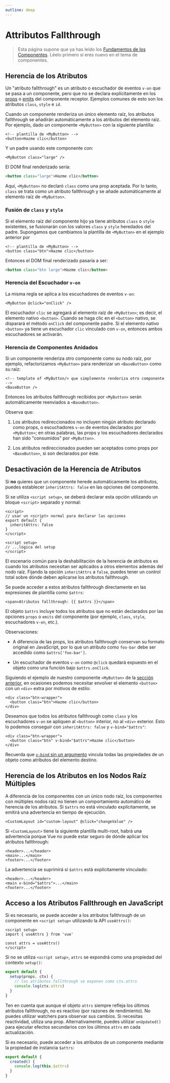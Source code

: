```yaml
---
outline: deep
---
```


# Attributos Fallthrough

> Esta página supone que ya has leído los [Fundamentos de los Componentes](/guide/essentials/component-basics). Léelo primero si eres nuevo en el tema de componentes.

## Herencia de los Atributos

Un "atributo fallthrough" es un atributo o escuchador de eventos `v-on` que se pasa a un componente, pero que no se declara explícitamente en los [props](./props) o [emits](./events.html#declarando-eventos-emitidos) del componente receptor. Ejemplos comunes de esto son los atributos `class`, `style` e `id`.

Cuando un componente renderiza un único elemento raíz, los atributos fallthrough se añadirán automáticamente a los atributos del elemento raíz. Por ejemplo, dado un componente `<MyButton>` con la siguiente plantilla:

```vue-html
<!-- plantilla de <MyButton> -->
<button>Hazme clic</button>
```

Y un padre usando este componente con:

```vue-html
<MyButton class="large" />
```

El DOM final renderizado sería:

```html
<button class="large">Hazme clic</button>
```

Aquí, `<MyButton>` no declaró `class` como una prop aceptada. Por lo tanto, `class` se trata como un atributo fallthrough y se añade automáticamente al elemento raíz de `<MyButton>`.

### Fusión de `class` y `style`

Si el elemento raíz del componente hijo ya tiene atributos `class` o `style` existentes, se fusionarán con los valores `class` y `style` heredados del padre. Supongamos que cambiamos la plantilla de `<MyButton>` en el ejemplo anterior por

```vue-html
<!-- plantilla de <MyButton> -->
<button class="btn">Hazme clic</button>
```

Entonces el DOM final renderizado pasaría a ser:

```html
<button class="btn large">Hazme clic</button>
```

### Herencia del Escuchador `v-on`

La misma regla se aplica a los escuchadores de eventos `v-on`:

```vue-html
<MyButton @click="onClick" />
```

El escuchador `clic` se agregará al elemento raíz de `<MyButton>`; es decir, el elemento nativo `<button>`. Cuando se haga clic en el `<button>` nativo, se disparará el método `onClick` del componente padre. Si el elemento nativo `<button>` ya tiene un escuchador `clic` vinculado con `v-on`, entonces ambos escuchadores se activarán.

### Herencia de Componentes Anidados

Si un componente renderiza otro componente como su nodo raíz, por ejemplo, refactorizamos `<MyButton>` para renderizar un `<BaseButton>` como su raíz:

```vue-html
<!-- template of <MyButton/> que simplemente renderiza otro componente -->
<BaseButton />
```

Entonces los atributos fallthrough recibidos por `<MyButton>` serán automáticamente reenviados a `<BaseButton>`.

Observa que:

1. Los atributos redireccionados no incluyen ningún atributo declarado como props, o escuchadores `v-on` de eventos declarados por `<MyButton>`; en otras palabras, las props y los escuchadores declarados han sido "consumidos" por `<MyButton>`.

2. Los atributos redireccionados pueden ser aceptados como props por `<BaseButton>`, si son declarados por éste.

## Desactivación de la Herencia de Atributos

Si **no** quieres que un componente herede automáticamente los atributos, puedes establecer `inheritAttrs: false` en las opciones del componente.

<div class="composition-api">

Si se utiliza `<script setup>`, se deberá declarar esta opción utilizando un bloque `<script>` separado y normal:

```vue
<script>
// usar un <script> normal para declarar las opciones
export default {
  inheritAttrs: false
}
</script>

<script setup>
// ...lógica del setup
</script>
```

</div>

El escenario común para la deshabilitación de la herencia de atributos es cuando los atributos necesitan ser aplicados a otros elementos además del nodo raíz. Fijando la opción `inheritAttrs` a `false`, puedes tener un control total sobre dónde deben aplicarse los atributos fallthrough.

Se puede acceder a estos atributos fallthrough directamente en las expresiones de plantilla como `$attrs`:

```vue-html
<span>Atributos fallthrough: {{ $attrs }}</span>
```

El objeto `$attrs` incluye todos los atributos que no están declarados por las opciones `props` o `emits` del componente (por ejemplo, `class`, `style`, escuchadores `v-on`, etc.).

Observaciones:

- A diferencia de las props, los atributos fallthrough conservan su formato original en JavaScript, por lo que un atributo como `foo-bar` debe ser accedido como `$attrs['foo-bar']`.

- Un escuchador de eventos `v-on` como `@click` quedará expuesto en el objeto como una función bajo `$attrs.onClick`.

Siguiendo el ejemplo de nuestro componente `<MyButton>` de la [sección anterior](#herencia-de-los-atributos), en ocasiones podemos necesitar envolver el elemento `<button>` con un `<div>` extra por motivos de estilo:

```vue-html
<div class="btn-wrapper">
  <button class="btn">Hazme clic</button>
</div>
```

Deseamos que todos los atributos fallthrough como `class` y los escuchadores `v-on` se apliquen al `<button>` interior, no al `<div>` exterior. Esto lo podemos conseguir con `inheritAttrs: false` y `v-bind="$attrs"`:

```vue-html{2}
<div class="btn-wrapper">
  <button class="btn" v-bind="$attrs">Hazme clic</button>
</div>
```

Recuerda que [`v-bind` sin un argumento](/guide/essentials/template-syntax.html#vinculacion-dinamica-de-multiples-atributos) vincula todas las propiedades de un objeto como atributos del elemento destino.

## Herencia de los Atributos en los Nodos Raíz Múltiples

A diferencia de los componentes con un único nodo raíz, los componentes con múltiples nodos raíz no tienen un comportamiento automático de herencia de los atributos. Si `$attrs` no está vinculado explícitamente, se emitirá una advertencia en tiempo de ejecución.

```vue-html
<CustomLayout id="custom-layout" @click="changeValue" />
```

Si `<CustomLayout>` tiene la siguiente plantilla multi-root, habrá una advertencia porque Vue no puede estar seguro de dónde aplicar los atributos fallthrough:

```vue-html
<header>...</header>
<main>...</main>
<footer>...</footer>
```

La advertencia se suprimirá si `$attrs` está explícitamente vinculado:

```vue-html{2}
<header>...</header>
<main v-bind="$attrs">...</main>
<footer>...</footer>
```

## Acceso a los Atributos Fallthrough en JavaScript

<div class="composition-api">

Si es necesario, se puede acceder a los atributos fallthrough de un componente en `<script setup>` utilizando la API `useAttrs()`:

```vue
<script setup>
import { useAttrs } from 'vue'

const attrs = useAttrs()
</script>
```

Si no se utiliza `<script setup>`, `attrs` se expondrá como una propiedad del contexto `setup()`:

```js
export default {
  setup(props, ctx) {
    // los atributos fallthrough se exponen como ctx.attrs
    console.log(ctx.attrs)
  }
}
```

Ten en cuenta que aunque el objeto `attrs` siempre refleja los últimos atributos fallthrough, no es reactivo (por razones de rendimiento). No puedes utilizar watchers para observar sus cambios. Si necesitas reactividad, utiliza una prop. Alternativamente, puedes utilizar `onUpdated()` para ejecutar efectos secundarios con los últimos `attrs` en cada actualización.

</div>

<div class="options-api">

Si es necesario, puede acceder a los atributos de un componente mediante la propiedad de instancia `$attrs`:

```js
export default {
  created() {
    console.log(this.$attrs)
  }
}
```

</div>
